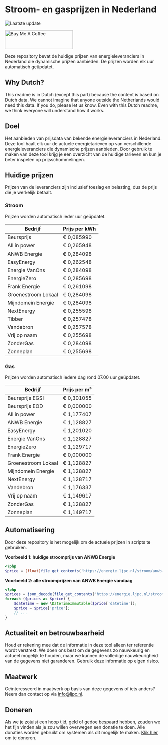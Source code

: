 # Stroom- en gasprijzen in Nederland

![Laatste update](https://img.shields.io/badge/laatste%20update-2024--05--11%2000%3A00%20CET-brightgreen)

<a href="https://www.buymeacoffee.com/Lars-" target="_blank"><img src="https://cdn.buymeacoffee.com/buttons/v2/default-orange.png" alt="Buy Me A Coffee" height="60" style="height: 60px !important;width: 217px !important;" ></a>

Deze repository bevat de huidige prijzen van energieleveranciers in Nederland die dynamische prijzen aanbieden. De prijzen worden elk uur automatisch geüpdatet.

## Why Dutch?

This readme is in Dutch (except this part) because the content is based on Dutch data. We cannot imagine that anyone outside the Netherlands would need this data. If you do, please let us know. Even with this Dutch readme, we think
everyone will understand how it works.

## Doel

Het aanbieden van prijsdata van bekende energieleveranciers in Nederland. Deze tool haalt elk uur de actuele energietarieven op van verschillende energieleveranciers die dynamische prijzen aanbieden. Door gebruik te maken van deze tool
krijg je een overzicht van de huidige tarieven en kun je beter inspelen op prijsschommelingen.

## Huidige prijzen

Prijzen van de leveranciers zijn inclusief toeslag en belasting, dus de prijs die je werkelijk betaalt.

### Stroom

Prijzen worden automatisch ieder uur geüpdatet.

 Bedrijf | Prijs per kWh 
---------|---------------
Beursprijs | € 0,085990
All in power | € 0,265948
ANWB Energie | € 0,284098
EasyEnergy | € 0,262548
Energie VanOns | € 0,284098
EnergieZero | € 0,285698
Frank Energie | € 0,261098
Groenestroom Lokaal | € 0,284098
Mijndomein Energie | € 0,284098
NextEnergy | € 0,255598
Tibber | € 0,257478
Vandebron | € 0,257578
Vrij op naam | € 0,255698
ZonderGas | € 0,284098
Zonneplan | € 0,255698


### Gas

Prijzen worden automatisch iedere dag rond 07.00 uur geüpdatet.

 Bedrijf | Prijs per m³ 
---------|--------------
Beursprijs EGSI | € 0,301055
Beursprijs EOD | € 0,000000
All in power | € 1,177407
ANWB Energie | € 1,128827
EasyEnergy | € 1,201020
Energie VanOns | € 1,128827
EnergieZero | € 1,129717
Frank Energie | € 0,000000
Groenestroom Lokaal | € 1,128827
Mijndomein Energie | € 1,128827
NextEnergy | € 1,128717
Vandebron | € 1,176337
Vrij op naam | € 1,149617
ZonderGas | € 1,128827
Zonneplan | € 1,149717


## Automatisering

Door deze repository is het mogelijk om de actuele prijzen in scripts te gebruiken.

**Voorbeeld 1: huidige stroomprijs van ANWB Energie**

```php
<?php
$price = (float)file_get_contents('https://energie.ljpc.nl/stroom/anwb-energie-nu.txt');

```

**Voorbeeld 2: alle stroomprijzen van ANWB Energie vandaag**

```php
<?php
$prices = json_decode(file_get_contents('https://energie.ljpc.nl/stroom/all-in-power-vandaag.json'),true);
foreach ($prices as $price) {
    $dateTime = new \DateTimeImmutable($price['datetime']);
    $price = $price['price'];
    // ...
}
```

## Actualiteit en betrouwbaarheid

Houd er rekening mee dat de informatie in deze tool alleen ter referentie wordt verstrekt. We doen ons best om de gegevens zo nauwkeurig en actueel mogelijk te houden, maar we kunnen de volledige nauwkeurigheid van de gegevens niet
garanderen. Gebruik deze informatie op eigen risico.

## Maatwerk

Geïnteresseerd in maatwerk op basis van deze gegevens of iets anders? Neem dan contact op
via [info@ljpc.nl](mailto:info@ljpc.nl?subject=Energie%20prijzen).

## Doneren

Als we je zojuist een hoop tijd, geld of gedoe bespaard hebben, zouden we het fijn vinden als je zou willen overwegen een
donatie te doen. Alle donaties worden gebruikt om systemen als dit mogelijk te
maken. [Klik hier](https://www.buymeacoffee.com/Lars-) om te doneren.
